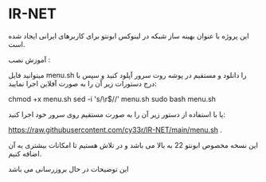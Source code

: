 # IR-NET
این پروژه با عنوان بهینه ساز شبکه در لینوکس ابونتو برای کاربرهای ایرانی ایجاد شده است.




آموزش نصب :




میتوانید فایل menu.sh را دانلود و مستقیم در پوشه روت سرور آپلود کنید و سپس با درج دستورات زیر آن را به صورت آفلاین اجرا نمایید:


chmod +x menu.sh
sed -i 's/\r$//' menu.sh
sudo bash menu.sh


یا با استفاده از دستور زیر آن را به صورت مستقیم روی سرور خود اجرا کنید:



https://raw.githubusercontent.com/cy33r/IR-NET/main/menu.sh
.


این نسخه مخصوص ابونتو 22 به بالا می باشد و در تلاش هستیم تا امکانات بیشتری به آن اضافه کنیم.



این توضیحات در حال بروزرسانی می باشد
